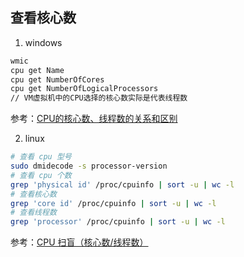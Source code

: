 ## 查看核心数

1. windows

 ``` bash
 wmic
 cpu get Name
 cpu get NumberOfCores
 cpu get NumberOfLogicalProcessors
 // VM虚拟机中的CPU选择的核心数实际是代表线程数
 ```
 参考：[CPU的核心数、线程数的关系和区别][1]

2. linux
 ``` bash
 # 查看 cpu 型号
 sudo dmidecode -s processor-version
 # 查看 cpu 个数
 grep 'physical id' /proc/cpuinfo | sort -u | wc -l
 # 查看核心数
 grep 'core id' /proc/cpuinfo | sort -u | wc -l
 # 查看线程数
 grep 'processor' /proc/cpuinfo | sort -u | wc -l
 ```
 参考：[CPU 扫盲（核心数/线程数）][2]


[1]: http://swiftlet.net/archives/2236
[2]: http://durant35.github.io/2017/05/16/hsw_CPUWipeoutIlliteracy/